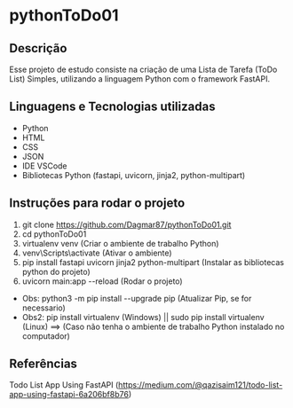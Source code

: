 # pythonToDo01

## Descrição

Esse projeto de estudo consiste na criação de uma Lista de Tarefa (ToDo List) Simples, utilizando a linguagem Python com o framework FastAPI. 

## Linguagens e Tecnologias utilizadas

- Python
- HTML
- CSS
- JSON
- IDE VSCode 
- Bibliotecas Python (fastapi, uvicorn, jinja2, python-multipart)

## Instruções para rodar o projeto

1. git clone https://github.com/Dagmar87/pythonToDo01.git
2. cd pythonToDo01
3. virtualenv venv (Criar o ambiente de trabalho Python)
4. venv\Scripts\activate (Ativar o ambiente)
5. pip install fastapi uvicorn jinja2 python-multipart (Instalar as bibliotecas python do projeto)
6. uvicorn main:app --reload (Rodar o projeto)

+ Obs: python3 -m pip install --upgrade pip (Atualizar Pip, se for necessario)
+ Obs2: pip install virtualenv (Windows) || sudo pip install virtualenv (Linux) ==> (Caso não tenha o ambiente de trabalho Python instalado no computador)

## Referências

Todo List App Using FastAPI (https://medium.com/@qazisaim121/todo-list-app-using-fastapi-6a206bf8b76)
